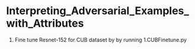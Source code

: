 # Interpreting_Adversarial_Examples_with_Attributes
1. Fine tune Resnet-152 for CUB dataset by by running 1.CUBFinetune.py
